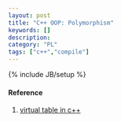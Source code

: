 ```yaml
--- 
layout: post 
title: "C++ OOP: Polymorphism" 
keywords: [] 
description: 
category: "PL"
tags: ["c++","compile"]
--- 
```

{% include JB/setup %}



#### Reference
1. [virtual table in c++](https://pabloariasal.github.io/2017/06/10/understanding-virtual-tables/)

